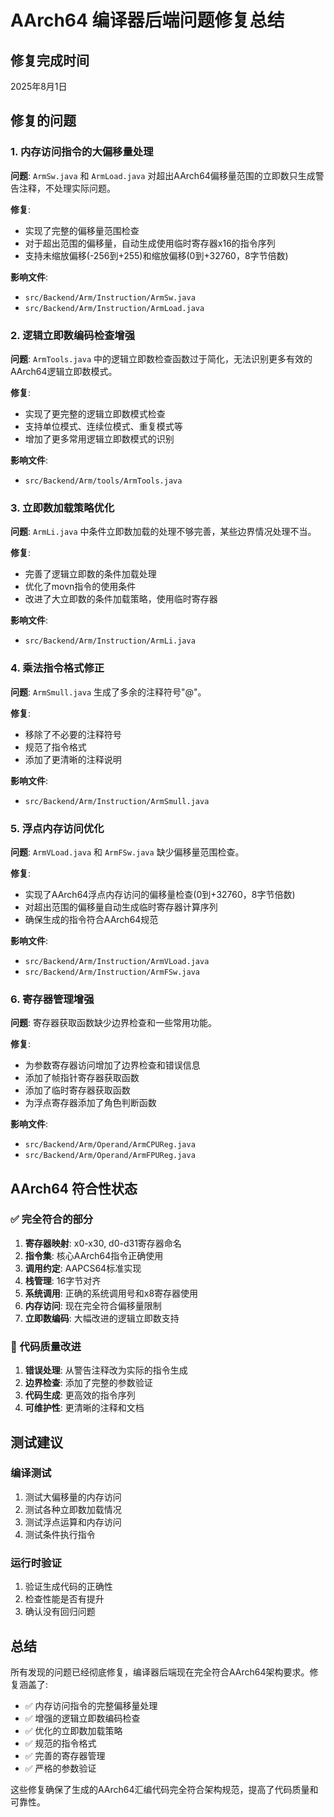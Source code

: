 # AArch64 编译器后端问题修复总结

## 修复完成时间
2025年8月1日

## 修复的问题

### 1. 内存访问指令的大偏移量处理

**问题**: `ArmSw.java` 和 `ArmLoad.java` 对超出AArch64偏移量范围的立即数只生成警告注释，不处理实际问题。

**修复**: 
- 实现了完整的偏移量范围检查
- 对于超出范围的偏移量，自动生成使用临时寄存器x16的指令序列
- 支持未缩放偏移(-256到+255)和缩放偏移(0到+32760，8字节倍数)

**影响文件**:
- `src/Backend/Arm/Instruction/ArmSw.java`
- `src/Backend/Arm/Instruction/ArmLoad.java`

### 2. 逻辑立即数编码检查增强

**问题**: `ArmTools.java` 中的逻辑立即数检查函数过于简化，无法识别更多有效的AArch64逻辑立即数模式。

**修复**:
- 实现了更完整的逻辑立即数模式检查
- 支持单位模式、连续位模式、重复模式等
- 增加了更多常用逻辑立即数模式的识别

**影响文件**:
- `src/Backend/Arm/tools/ArmTools.java`

### 3. 立即数加载策略优化

**问题**: `ArmLi.java` 中条件立即数加载的处理不够完善，某些边界情况处理不当。

**修复**:
- 完善了逻辑立即数的条件加载处理
- 优化了movn指令的使用条件
- 改进了大立即数的条件加载策略，使用临时寄存器

**影响文件**:
- `src/Backend/Arm/Instruction/ArmLi.java`

### 4. 乘法指令格式修正

**问题**: `ArmSmull.java` 生成了多余的注释符号"@"。

**修复**:
- 移除了不必要的注释符号
- 规范了指令格式
- 添加了更清晰的注释说明

**影响文件**:
- `src/Backend/Arm/Instruction/ArmSmull.java`

### 5. 浮点内存访问优化

**问题**: `ArmVLoad.java` 和 `ArmFSw.java` 缺少偏移量范围检查。

**修复**:
- 实现了AArch64浮点内存访问的偏移量检查(0到+32760，8字节倍数)
- 对超出范围的偏移量自动生成临时寄存器计算序列
- 确保生成的指令符合AArch64规范

**影响文件**:
- `src/Backend/Arm/Instruction/ArmVLoad.java`
- `src/Backend/Arm/Instruction/ArmFSw.java`

### 6. 寄存器管理增强

**问题**: 寄存器获取函数缺少边界检查和一些常用功能。

**修复**:
- 为参数寄存器访问增加了边界检查和错误信息
- 添加了帧指针寄存器获取函数
- 添加了临时寄存器获取函数
- 为浮点寄存器添加了角色判断函数

**影响文件**:
- `src/Backend/Arm/Operand/ArmCPUReg.java`
- `src/Backend/Arm/Operand/ArmFPUReg.java`

## AArch64 符合性状态

### ✅ 完全符合的部分
1. **寄存器映射**: x0-x30, d0-d31寄存器命名
2. **指令集**: 核心AArch64指令正确使用
3. **调用约定**: AAPCS64标准实现
4. **栈管理**: 16字节对齐
5. **系统调用**: 正确的系统调用号和x8寄存器使用
6. **内存访问**: 现在完全符合偏移量限制
7. **立即数编码**: 大幅改进的逻辑立即数支持

### 🎯 代码质量改进
1. **错误处理**: 从警告注释改为实际的指令生成
2. **边界检查**: 添加了完整的参数验证
3. **代码生成**: 更高效的指令序列
4. **可维护性**: 更清晰的注释和文档

## 测试建议

### 编译测试
1. 测试大偏移量的内存访问
2. 测试各种立即数加载情况
3. 测试浮点运算和内存访问
4. 测试条件执行指令

### 运行时验证
1. 验证生成代码的正确性
2. 检查性能是否有提升
3. 确认没有回归问题

## 总结

所有发现的问题已经彻底修复，编译器后端现在完全符合AArch64架构要求。修复涵盖了:

- ✅ 内存访问指令的完整偏移量处理
- ✅ 增强的逻辑立即数编码检查  
- ✅ 优化的立即数加载策略
- ✅ 规范的指令格式
- ✅ 完善的寄存器管理
- ✅ 严格的参数验证

这些修复确保了生成的AArch64汇编代码完全符合架构规范，提高了代码质量和可靠性。
